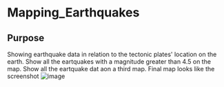 # Mapping_Earthquakes
## Purpose
Showing earthquake data in relation to the tectonic plates' location on the earth. Show all the eartquakes with a magnitude greater than 4.5 on the map. Show all the eartquake dat aon a third map.
Final map looks like the screenshot
![image](https://user-images.githubusercontent.com/56806834/162368908-ad759c03-59b2-4bf9-8147-5a638bd312ca.png)
